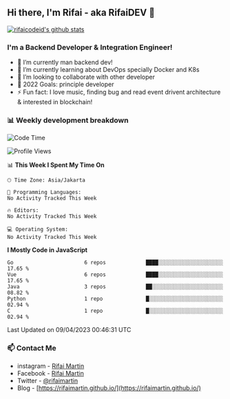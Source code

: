 ## Hi there, I'm Rifai - aka RifaiDEV 👋

[![rifaicodeid's github stats](https://github-readme-stats.vercel.app/api?username=rifaimartin)](https://github.com/rifaimartin/rifaimartin)

### I'm a Backend Developer & Integration Engineer!
- 🔭 I’m currently man backend dev!
- 🌱 I’m currently learning about DevOps specially Docker and K8s
- 👯 I’m looking to collaborate with other developer
- 🥅 2022 Goals: principle developer
- ⚡ Fun fact: I love music, finding bug and read event drivent architecture & interested in blockchain! 

### 📊 Weekly development breakdown

<!--START_SECTION:waka-->
![Code Time](http://img.shields.io/badge/Code%20Time-104%20hrs%2012%20mins-blue)

![Profile Views](http://img.shields.io/badge/Profile%20Views-0-blue)

📊 **This Week I Spent My Time On** 

```text
🕑︎ Time Zone: Asia/Jakarta

💬 Programming Languages: 
No Activity Tracked This Week

🔥 Editors: 
No Activity Tracked This Week

💻 Operating System: 
No Activity Tracked This Week
```

**I Mostly Code in JavaScript** 

```text
Go                       6 repos             ████░░░░░░░░░░░░░░░░░░░░░   17.65 % 
Vue                      6 repos             ████░░░░░░░░░░░░░░░░░░░░░   17.65 % 
Java                     3 repos             ██░░░░░░░░░░░░░░░░░░░░░░░   08.82 % 
Python                   1 repo              █░░░░░░░░░░░░░░░░░░░░░░░░   02.94 % 
C                        1 repo              █░░░░░░░░░░░░░░░░░░░░░░░░   02.94 % 
```




 Last Updated on 09/04/2023 00:46:31 UTC
<!--END_SECTION:waka-->

### 📫 Contact Me
- instagram - [Rifai Martin](https://www.instagram.com/rifaimartin/)
- Facebook - [Rifai Martin](https://www.facebook.com/muhammad.rifai.33449138/)
- Twitter - [@rifaimartin](https://twitter.com/rifaimartin)
- Blog - [https://rifaimartin.github.io/](https://rifaimartin.github.io/)

